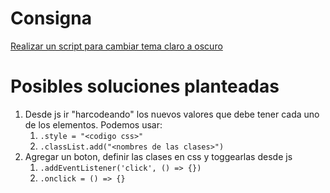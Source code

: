 # Consigna

[Realizar un script para cambiar tema claro a oscuro](https://drive.google.com/file/d/1c-F_h1MBp4iDZ2jL6RY-cF9cEX5HKKQz/view)

# Posibles soluciones planteadas

1. Desde js ir "harcodeando" los nuevos valores que debe tener cada uno de los elementos. Podemos usar:
    1. `.style = "<codigo css>"`
    2. `.classList.add("<nombres de las clases>")`
2. Agregar un boton, definir las clases en css y toggearlas desde js
    1. `.addEventListener('click', () => {})`
    2. `.onclick = () => {}`